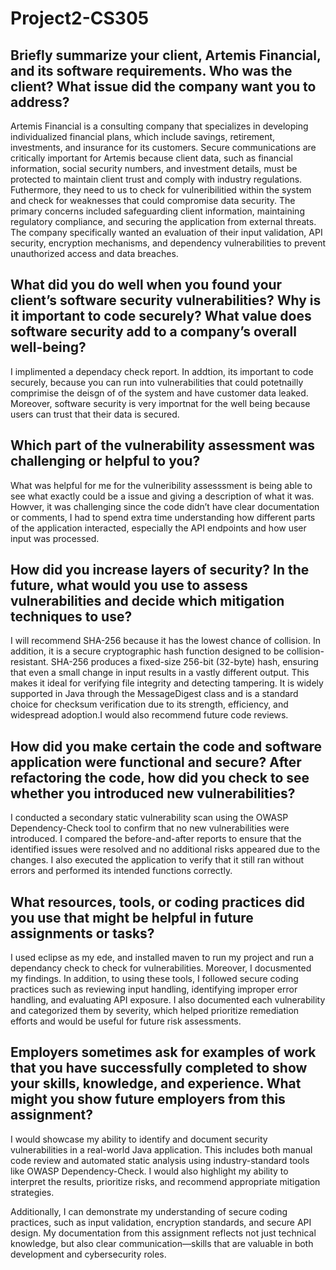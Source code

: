 # Project2-CS305
<h2><strong>Briefly summarize your client, Artemis Financial, and its software requirements. Who was the client? What issue did the company want you to address?</strong></h2>
<p>Artemis Financial is a consulting company that specializes in developing individualized financial plans, which include savings, retirement, investments, and insurance for its customers. Secure communications are critically important for Artemis because client data, such as financial information, social security numbers, and investment details, must be protected to maintain client trust and comply with industry regulations. Futhermore, they need to us to check for vulneribilitied within the system and check for weaknesses that could compromise data security. The primary concerns included safeguarding client information, maintaining regulatory compliance, and securing the application from external threats. The company specifically wanted an evaluation of their input validation, API security, encryption mechanisms, and dependency vulnerabilities to prevent unauthorized access and data breaches.
</p>

<h2><strong>What did you do well when you found your client’s software security vulnerabilities? Why is it important to code securely? What value does software security add to a company’s overall well-being?</strong></h2>
<p>I implimented a dependacy check report. In addtion, its important to code securely, because you can run into vulnerabilities that could potetnailly comprimise the deisgn of of the system and have customer data leaked. Moreover, software security is very importnat for the well being because users can trust that their data is secured.  </p>

<h2><strong>Which part of the vulnerability assessment was challenging or helpful to you?</strong></h2>
<p>What was helpful for me for the vulneribility assesssment is being able to see what exactly could be a issue and giving a description of what it was. Howver, it was challenging since the code didn’t have clear documentation or comments, I had to spend extra time understanding how different parts of the application interacted, especially the API endpoints and how user input was processed.</p>

<h2><strong>How did you increase layers of security? In the future, what would you use to assess vulnerabilities and decide which mitigation techniques to use?</strong></h2>
<p>I will recommend SHA-256 because it has the lowest chance of collision. In addition, it is a secure cryptographic hash function designed to be collision-resistant. SHA-256 produces a fixed-size 256-bit (32-byte) hash, ensuring that even a small change in input results in a vastly different output. This makes it ideal for verifying file integrity and detecting tampering. It is widely supported in Java through the MessageDigest class and is a standard choice for checksum verification due to its strength, efficiency, and widespread adoption.I would also recommend future code reviews. 
</p>

<h2><strong>How did you make certain the code and software application were functional and secure? After refactoring the code, how did you check to see whether you introduced new vulnerabilities?
</strong></h2>
<p>I conducted a secondary static vulnerability scan using the OWASP Dependency-Check tool to confirm that no new vulnerabilities were introduced. I compared the before-and-after reports to ensure that the identified issues were resolved and no additional risks appeared due to the changes. I also executed the application to verify that it still ran without errors and performed its intended functions correctly.</p>

<h2><strong>What resources, tools, or coding practices did you use that might be helpful in future assignments or tasks?
</strong></h2>
<p>I used eclipse as my ede, and installed maven to run my project and run a dependancy check to check for vulnerabilities. Moreover, I docusmented my findings. In addition, to using these tools, I followed secure coding practices such as reviewing input handling, identifying improper error handling, and evaluating API exposure. I also documented each vulnerability and categorized them by severity, which helped prioritize remediation efforts and would be useful for future risk assessments.</p>

<h2><strong>Employers sometimes ask for examples of work that you have successfully completed to show your skills, knowledge, and experience. What might you show future employers from this assignment?
</strong></h2>
<p>I would showcase my ability to identify and document security vulnerabilities in a real-world Java application. This includes both manual code review and automated static analysis using industry-standard tools like OWASP Dependency-Check. I would also highlight my ability to interpret the results, prioritize risks, and recommend appropriate mitigation strategies.

Additionally, I can demonstrate my understanding of secure coding practices, such as input validation, encryption standards, and secure API design. My documentation from this assignment reflects not just technical knowledge, but also clear communication—skills that are valuable in both development and cybersecurity roles.</p>
